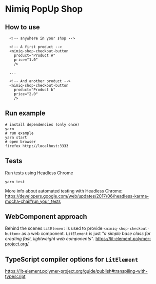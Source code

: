 # Nimiq PopUp Shop


## How to use

```
  <!-- anywhere in your shop -->

  <!-- A first product -->
  <nimiq-shop-checkout-button
    product="Product A"
    price="1.0"
    />

  ...

  <!-- And another product -->
  <nimiq-shop-checkout-button
    product="Product b"
    price="2.0"
    />
```

## Run example

```
# install dependencies (only once)
yarn
# run example
yarn start
# open browser 
firefox http://localhost:3333
```

## Tests

Run tests using Headless Chrome
```
yarn test
```

More info about automated testing with Headless Chrome: https://developers.google.com/web/updates/2017/06/headless-karma-mocha-chai#run_your_tests

## WebComponent approach

Behind the scenes `LitElement` is used to provide `<nimiq-shop-checkout-button>` as a web component. `LitElement` is just _"a simple base class for creating fast, lightweight web components"_.
https://lit-element.polymer-project.org/


## TypeScript compiler options for `LitElement`
https://lit-element.polymer-project.org/guide/publish#transpiling-with-typescript
